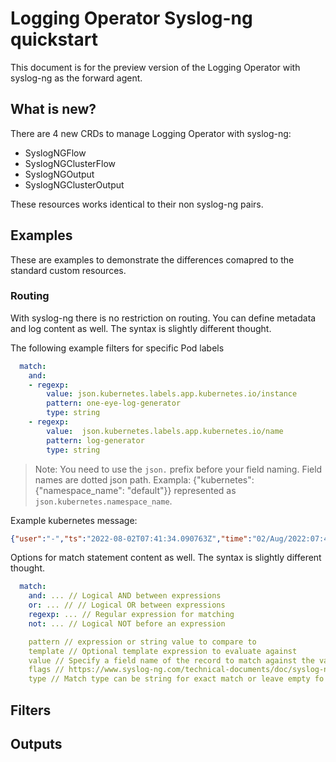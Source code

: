 # Logging Operator Syslog-ng quickstart

This document is for the preview version of the Logging Operator with syslog-ng as the forward agent.

## What is new?
There are 4 new CRDs to manage Logging Operator with syslog-ng:
- SyslogNGFlow
- SyslogNGClusterFlow
- SyslogNGOutput
- SyslogNGClusterOutput

These resources works identical to their non syslog-ng pairs.

## Examples

These are examples to demonstrate the differences comapred to the standard custom resources.

### Routing
With syslog-ng there is no restriction on routing. You can define metadata and log content as well. The syntax is slightly different thought.

The following example filters for specific Pod labels
```yaml
  match:
    and:
    - regexp:
        value: json.kubernetes.labels.app.kubernetes.io/instance
        pattern: one-eye-log-generator
        type: string
    - regexp:
        value:  json.kubernetes.labels.app.kubernetes.io/name
        pattern: log-generator
        type: string
```

> Note: You need to use the `json.` prefix before your field naming. Field names are dotted json path. Exampla: {"kubernetes": {"namespace_name": "default"}} represented as `json.kubernetes.namespace_name`.

Example kubernetes message:
```json
{"user":"-","ts":"2022-08-02T07:41:34.090763Z","time":"02/Aug/2022:07:41:34 +0000","stream":"stdout","source":"/var/log/log-generator","size":"1628","remote":"85.151.230.190","referer":"-","path":"/index.html","method":"POST","logtag":"F","kubernetes":{"pod_name":"one-eye-log-generator-57988cbd65-gpgc4","pod_id":"010d4598-2e34-4165-accd-2b77e4fc4bb6","namespace_name":"default","labels":{"pod-template-hash":"57988cbd65","app.kubernetes.io/name":"log-generator","app.kubernetes.io/instance":"one-eye-log-generator"},"host":"ip-192-168-6-51.eu-west-1.compute.internal","docker_id":"89e7cf414b5e6ff1fbee977d62cbc96794d2debd6a52803857d5dbad57d4f772","container_name":"log-generator","container_image":"033498657557.dkr.ecr.us-east-2.amazonaws.com/banzaicloud/log-generator:0.3.20","container_hash":"033498657557.dkr.ecr.us-east-2.amazonaws.com/banzaicloud/log-generator@sha256:b031138718194a17fdac2964bacf9543f96b037a65cd50138a5754ddb7897bb5"},"http_x_forwarded_for":"\"-\"","host":"-","code":"403","cluster":"xxxxx","agent":"Mozilla/5.0 (iPhone; CPU iPhone OS 10_3_3 like Mac OS X) AppleWebKit/603.3.8 (KHTML, like Gecko) Version/9.0 Mobile/13B143 Safari/601.1"}
```

Options for match statement content as well. The syntax is slightly different thought.

```yaml
  match:
    and: ... // Logical AND between expressions
    or: ... // // Logical OR between expressions
    regexp: ... // Regular expression for matching
    not: ... // Logical NOT before an expression
```

```yaml
    pattern // expression or string value to compare to
    template // Optional template expression to evaluate against
    value // Specify a field name of the record to match against the value of.
    flags // https://www.syslog-ng.com/technical-documents/doc/syslog-ng-open-source-edition/3.37/administration-guide/81#TOPIC-1829224
    type // Match type can be string for exact match or leave empty fo Regexp  https://www.syslog-ng.com/technical-documents/doc/syslog-ng-open-source-edition/3.37/administration-guide/81#TOPIC-1829223
```

## Filters

## Outputs